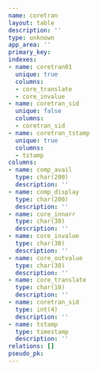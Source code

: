 ```yaml
---
name: coretran
layout: table
description: ''
type: unknown
app_area: ''
primary_key: 
indexes:
- name: coretran01
  unique: true
  columns:
  - core_translate
  - core_invalue
- name: coretran_sid
  unique: false
  columns:
  - coretran_sid
- name: coretran_tstamp
  unique: true
  columns:
  - tstamp
columns:
- name: comp_avail
  type: char(200)
  description: ''
- name: comp_display
  type: char(200)
  description: ''
- name: core_innarr
  type: char(30)
  description: ''
- name: core_invalue
  type: char(30)
  description: ''
- name: core_outvalue
  type: char(30)
  description: ''
- name: core_translate
  type: char(10)
  description: ''
- name: coretran_sid
  type: int(4)
  description: ''
- name: tstamp
  type: timestamp
  description: ''
relations: []
pseudo_pk: 
---
```


